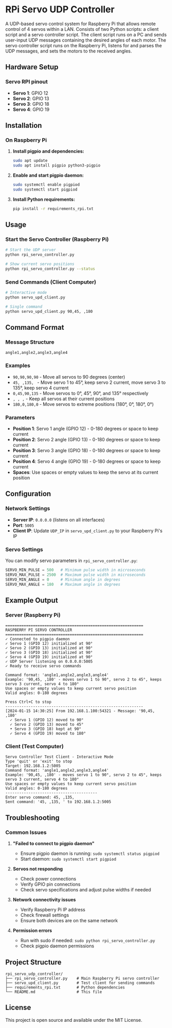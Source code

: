 # RPi Servo UDP Controller

A UDP-based servo control system for Raspberry Pi that allows remote control of 4 servos within a LAN. Consists of two Python scripts: a client script and a servo controller script. The client script runs on a PC and sends user-input UDP messages containing the desired angles of each motor. The servo controller script runs on the Raspberry Pi, listens for and parses the UDP messages, and sets the motors to the received angles.

## Hardware Setup

### Servo RPI pinout
- **Servo 1**: GPIO 12
- **Servo 2**: GPIO 13
- **Servo 3**: GPIO 18
- **Servo 4**: GPIO 19


## Installation

### On Raspberry Pi

1. **Install pigpio and dependencies:**
   ```bash
   sudo apt update
   sudo apt install pigpio python3-pigpio
   ```

2. **Enable and start pigpio daemon:**
   ```bash
   sudo systemctl enable pigpiod
   sudo systemctl start pigpiod
   ```

3. **Install Python requirements:**
   ```bash
   pip install -r requirements_rpi.txt
   ```

## Usage

### Start the Servo Controller (Raspberry Pi)

```bash
# Start the UDP server
python rpi_servo_controller.py

# Show current servo positions
python rpi_servo_controller.py --status
```

### Send Commands (Client Computer)

```bash
# Interactive mode
python servo_upd_client.py

# Single command
python servo_upd_client.py 90,45, ,180
```

## Command Format

### Message Structure
```
angle1,angle2,angle3,angle4
```

### Examples
- `90,90,90,90` - Move all servos to 90 degrees (center)
- `45, ,135, ` - Move servo 1 to 45°, keep servo 2 current, move servo 3 to 135°, keep servo 4 current
- `0,45,90,135` - Move servos to 0°, 45°, 90°, and 135° respectively
- ` , , , ` - Keep all servos at their current positions
- `180,0,180,0` - Move servos to extreme positions (180°, 0°, 180°, 0°)

### Parameters
- **Position 1**: Servo 1 angle (GPIO 12) - 0-180 degrees or space to keep current
- **Position 2**: Servo 2 angle (GPIO 13) - 0-180 degrees or space to keep current  
- **Position 3**: Servo 3 angle (GPIO 18) - 0-180 degrees or space to keep current
- **Position 4**: Servo 4 angle (GPIO 19) - 0-180 degrees or space to keep current
- **Spaces**: Use spaces or empty values to keep the servo at its current position

## Configuration

### Network Settings
- **Server IP**: `0.0.0.0` (listens on all interfaces)
- **Port**: `5005`
- **Client IP**: Update `UDP_IP` in `servo_upd_client.py` to your Raspberry Pi's IP

### Servo Settings
You can modify servo parameters in `rpi_servo_controller.py`:

```python
SERVO_MIN_PULSE = 500   # Minimum pulse width in microseconds
SERVO_MAX_PULSE = 2500  # Maximum pulse width in microseconds
SERVO_MIN_ANGLE = 0     # Minimum angle in degrees
SERVO_MAX_ANGLE = 180   # Maximum angle in degrees
```

## Example Output

### Server (Raspberry Pi)
```
============================================================
RASPBERRY PI SERVO CONTROLLER
============================================================
✓ Connected to pigpio daemon
✓ Servo 1 (GPIO 12) initialized at 90°
✓ Servo 2 (GPIO 13) initialized at 90°
✓ Servo 3 (GPIO 18) initialized at 90°
✓ Servo 4 (GPIO 19) initialized at 90°
✓ UDP Server listening on 0.0.0.0:5005
✓ Ready to receive servo commands

Command format: 'angle1,angle2,angle3,angle4'
Example: '90,45, ,180' - moves servo 1 to 90°, servo 2 to 45°, keeps servo 3 current, servo 4 to 180°
Use spaces or empty values to keep current servo position
Valid angles: 0-180 degrees

Press Ctrl+C to stop
------------------------------------------------------------
[2024-01-15 14:30:25] From 192.168.1.100:54321 - Message: '90,45, ,180'
  ✓ Servo 1 (GPIO 12) moved to 90°
  ✓ Servo 2 (GPIO 13) moved to 45°
  • Servo 3 (GPIO 18) kept at 90°
  ✓ Servo 4 (GPIO 19) moved to 180°
```

### Client (Test Computer)
```
Servo Controller Test Client - Interactive Mode
Type 'quit' or 'exit' to stop
Target: 192.168.1.2:5005
Command format: 'angle1,angle2,angle3,angle4'
Example: '90,45, ,180' - moves servo 1 to 90°, servo 2 to 45°, keeps servo 3 current, servo 4 to 180°
Use spaces or empty values to keep current servo position
Valid angles: 0-180 degrees
----------------------------------------
Enter servo command: 45, ,135, 
Sent command: '45, ,135, ' to 192.168.1.2:5005
```

## Troubleshooting

### Common Issues

1. **"Failed to connect to pigpio daemon"**
   - Ensure pigpio daemon is running: `sudo systemctl status pigpiod`
   - Start daemon: `sudo systemctl start pigpiod`

2. **Servos not responding**
   - Check power connections
   - Verify GPIO pin connections
   - Check servo specifications and adjust pulse widths if needed

3. **Network connectivity issues**
   - Verify Raspberry Pi IP address
   - Check firewall settings
   - Ensure both devices are on the same network

4. **Permission errors**
   - Run with sudo if needed: `sudo python rpi_servo_controller.py`
   - Check pigpio daemon permissions

## Project Structure

```
rpi_servo_udp_controller/
├── rpi_servo_controller.py    # Main Raspberry Pi servo controller
├── servo_upd_client.py        # Test client for sending commands
├── requirements_rpi.txt       # Python dependencies
└── README.md                  # This file
```
## License

This project is open source and available under the MIT License.
